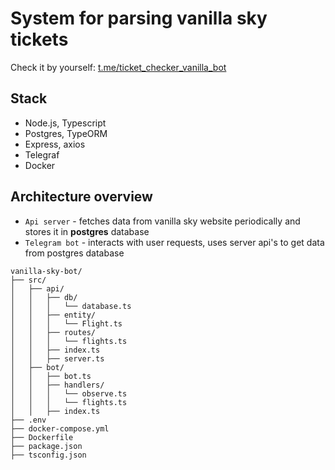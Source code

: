 # System for parsing vanilla sky tickets

Check it by yourself: [t.me/ticket_checker_vanilla_bot](https://t.me/ticket_checker_vanilla_bot)

## Stack

- Node.js, Typescript
- Postgres, TypeORM
- Express, axios
- Telegraf
- Docker

## Architecture overview

- `Api server` - fetches data from vanilla sky website periodically and stores
  it in **postgres** database
- `Telegram bot` - interacts with user requests, uses server api's to get data
  from postgres database

```
vanilla-sky-bot/
├── src/
│   ├── api/
│   │   ├── db/
│   │   │   └── database.ts
│   │   ├── entity/
│   │   │   └── Flight.ts
│   │   ├── routes/
│   │   │   └── flights.ts
│   │   ├── index.ts
│   │   ├── server.ts
│   ├── bot/
│   │   ├── bot.ts
│   │   ├── handlers/
│   │   │   └── observe.ts
│   │   │   └── flights.ts
│   │   ├── index.ts
├── .env
├── docker-compose.yml
├── Dockerfile
├── package.json
├── tsconfig.json
```
